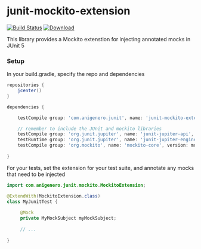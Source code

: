 # junit-mockito-extension

[![Build Status](https://travis-ci.org/anigenero/junit-mockito-extension.svg?branch=master)](https://travis-ci.org/anigenero/junit-mockito-extension)
 [ ![Download](https://api.bintray.com/packages/anigenero/maven/junit-mockito-extension/images/download.svg) ](https://bintray.com/anigenero/maven/junit-mockito-extension/_latestVersion)

This library provides a Mockito extenstion for injecting annotated mocks in JUnit 5 

### Setup ###
In your build.gradle, specify the repo and dependencies
```groovy
repositories {
    jcenter()
}

dependencies {

    testCompile group: 'com.anigenero.junit', name: 'junit-mockito-extension', version: '1.0.1'

    // remember to include the JUnit and mockito libraries
    testCompile group: 'org.junit.jupiter', name: 'junit-jupiter-api', version: junitVersion
    testRuntime group: 'org.junit.jupiter', name: 'junit-jupiter-engine', version: junitVersion
    testCompile group: 'org.mockito', name: 'mockito-core', version: mockitoVersion
    
}

```

For your tests, set the extension for your test suite, and annotate any mocks that need to be injected

```java
import com.anigenero.junit.mockito.MockitoExtension;

@ExtendWith(MockitoExtension.class)
class MyJunitTest {
    
     @Mock
     private MyMockSubject myMockSubject;
     
     // ...
       
}
```
